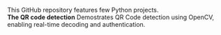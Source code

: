 This GitHub repository features few Python projects. <br>
**The QR code detection** 
Demostrates QR Code detection using OpenCV, enabling real-time decoding and authentication. 





